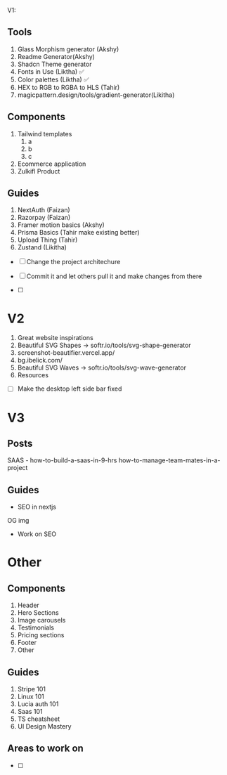 
V1:


## Tools

1. Glass Morphism generator (Akshy) 
2. Readme Generator(Akshy)
3. Shadcn Theme generator
4. Fonts in Use (Liktha) ✅
5. Color palettes (Liktha) ✅
6. HEX to RGB to RGBA to HLS (Tahir)
7. magicpattern.design/tools/gradient-generator(Likitha)

## Components

1. Tailwind templates
   1. a
   2. b
   3. c
2. Ecommerce application
3. Zulkifl Product


## Guides
1. NextAuth (Faizan)
2. Razorpay (Faizan)
3. Framer motion basics (Akshy)
4. Prisma Basics (Tahir make existing better)
5. Upload Thing (Tahir) 
6. Zustand (Likitha)


- [ ] Change the project architechure
- [ ] Commit it and let others pull it and make changes from there
- [ ] <ComponentPreview/>   


# V2
1. Great website inspirations 
2. Beautiful SVG Shapes -> softr.io/tools/svg-shape-generator
3. screenshot-beautifier.vercel.app/
4.  bg.ibelick.com/
5.  Beautiful SVG Waves -> softr.io/tools/svg-wave-generator
6.  Resources

- [ ] Make the desktop left side bar fixed


# V3



## Posts

SAAS - how-to-build-a-saas-in-9-hrs
how-to-manage-team-mates-in-a-project

## Guides
- SEO in nextjs

OG img

* Work on SEO



<!-- - Team progress tracker (Tahir) -->



# Other

## Components

1. Header
2. Hero Sections
3. Image carousels
4. Testimonials
5. Pricing sections
6. Footer
7. Other




## Guides

1. Stripe 101
2. Linux 101
3. Lucia auth 101
4. Saas 101
5. TS cheatsheet
6. UI Design Mastery


## Areas to work on
- [ ]